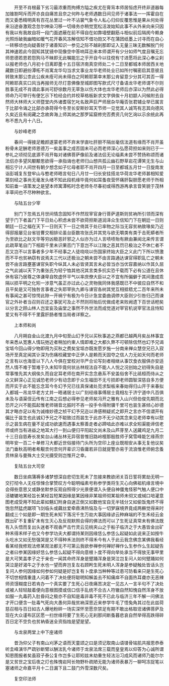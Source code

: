 <!-- { "loadSidebar": true } -->
　　开至不肖根最下劣习最浓重而拘缚方隘之疾尤在膏肓本师居恒虑开终非道器每加锥劄呵斥而开亦良自痛苦且奈之何昨与老师遇数日间见师于诸事法一一挥霍自在而又委悉精明真有百花丛里过一叶不沾裳气象令人私心归仰反覆思惟是果从何处得来沿途奋激观念忽尔神染习移一切缘务亦稍觉宽松活泼始知此事不从外来向来只因有我以有我故自将一段门面遮蔽在前不得自在如靠墙壁翻筋斗相似前后隔阂今赖身光照烁破我幽暗如暖气花开春风冻解信知不借功勋又不在蒲团纸墨上讨寻而在自心一转移顷也向疑善财于诸善知识一参见之际不越刹那即证入无量三昧无数解脱门何其神速若此今固知其犹镜中现像空中答响耳迩来本师谓开有少分如师气度且嘱无忘师恩德若恩若怨狗马不昧即无此嘱能忘之乎开自今以往傥有寸进愿将此深心奉尘刹以报老师也八月初十日离即墨十五日宿济南真空师处二十二日至都城本师居西关地藏数日即避纷潭柘不肖寓龙华勾当求文事业龙华老师处业已如所付嘱密启其意彼且转致末那公柰此公疾未痊可尚未得白之阿赖耶第幸末那公肯留意少分其可其否一得阿赖耶真实口风当再报师无尽灯意佛像至城即图写款式尺寸备语龙华老师谓不尔则胜事无成不肖谓此事尚可舒徐数月无草急以伤大体也龙华老师后亦深以为然此必得师命乃可举行有便乞示下检经会约并校草格板新求文字俱俟十月初颛人问候附去自然师大林师大义师暨堂内外诸耆宿乞叱名致声巨严师居杂华庵否张君辅业举已属言于比部令诲之比部亦承荷得今冬至长安斯妙耳天节师一见觉其人诚笃有志其向德风久矣近且有阅藏之念故奔海上师其纳之那罗延窟修完否费资几何乞询以示余统此再布不悉九月十八日。

　　与妙峰老师

　　春间一得接足瞻颜遂蒙老师不弃末学直吐肝胆不隔丝毫信法道有缘而不肖开虽粉骨未足酬老师恩德万一矣盖事之成否固未可必而老师深心弘愿荷担如来则已于一参礼之顷彻见底源不肖开每对诸佛菩萨像前及诸法侣无论缁素未尝不赞扬称颂而诸法侣亦多望风颙颙思欲得一承指诲也老师归山想共孤云幽石野草岩花谭笑无生与山相忘宁计人间世有朝夕想念如子忆母者耶不肖开四月一日至都城五月廿一日旋南发诣彭城复东登牢山与憨老师晤言旬日八月廿一归长安挂搭龙华荷龙华老师甚相知爱第刻经之事尚无毫发头绪不知此段机缘毕竟何如耳蚤夜营怀痛肝裂胆愿老师于所相知前垂一语策发之是望本师寓潭柘时念老师冬尽春初或得西游再承言音笑貌于茂林丰草间也不尽种种欲言。

　　与陆五台少宰

　　别门下忽焉五月世间情念固知不作然现宰官身行菩萨道斯则贫衲所引领而深有望于门下者盖门下平日处心积虑未尝不欲荷担斯道润泽众生信知门下在朝廷一日则朝廷一日之福在天下一日则天下一日之倚其于处已率物之际当无容贫衲致喙矣乃近得邸报屡见台省铨曹交相排论虽台臣数攻张氏并其党与欲无嚼类有类于击死蟒者所为至欲比之赵文华等穷凶极恶奸邪之人似亦为过人言啧啧殆有厥由兼闻北来传言谓此疏草笔自门下相距千里未识果否门下意岂不以江陵之恶其罚已极治之不休仁者不忍又岂不以言事者多少年不经事之人徒哓哓以伤国家终始大臣之义此门下所以愤激而不平也贫衲窃有说焉夫三代以还极治之朝未尝不由言路通达谏官得职乱亡之朝未尝不由言路壅塞谏官失职今纵其人未必皆贤其言未必皆当亦当优容嘉纳以作其久屈之气此诚以天下为重张氏为轻宁恤其他况其言类多抗实恐千载而下必有公道在且休休有容乃居尊之体谦卑自牧虚怀平气以率庶僚大臣以之不宜有所偏僻于其间激成乖隔以损平明之化矧一涉意气虽正亦过此心之灵物我同体我感既已不中彼应自然不和且平矣是又可独咎言事者之失耶宰执九卿与谏官各树其党互相抵牾尤二百年来所未有事闻之甚可惊愕此隙一开祸宁有极为今日计急宜委曲调停大臣则少引咎归己而谏官之外补者当召则召还之事犹可及止不然则将贻后忧做成老来败阙遗下百世话杷矣以分言之顾山林人岂宜妄及庙堂之事然不外世法而成觉道对宰官机说宰官法且恃知爱又有不得不千里露肝肠者惟当局者详察之。

　　上本师和尚

　　八月朔自金山北渡九月中旬至山幻予兄以买秋事追之燕都已越两月矣丛林事宜年来悉从宽惠人情玩弛近者稍加约束人情即难之大都久弊不可顿除信然也幻予兄谒宝坻今回山得少物即用为买秋之费矣宝坻亦既发愿岁施一分南来禅众慧空兄已入寂场开至真定闻其讣深为伤痛校藏堂中正伊人是赖而天固夺之信人力无如天何而老师之言有以也海音以下八人今俱在堂校对华严合论写刻者相继从事饮食衣服俱亦安适然人情不难于暂难于久未知毕竟何状丛林规法自不能人人悦之况创始之初得失自是常事惟先其大纲俟久而自定耳老师在南开实念念悬系不安盖俗舍不比祗桓而侍从之众又鲜深心正见诚恐老师少有动念即于众生福田不无亏损即老师圆智深慈自多方便而开实于此不能忘念耳今冬幻予兄已往真保诸处觅求梨板来春始得归山开于来春拟入都城一吊龙华老方丈并一晤诸居士以广刻经缘事傅居士竟相左于济宁道中凡百俱未及与语渠侄云传有江南之后想必得参见老师矣冯开之雅有入山兴但伯俊先期而北恐开之兴不能孤起惟老师锡音北振时不吝一投手令得附骥千里可也昙生甚倾心妙德其才略亦足以有为诚维妙德之桢干幻予兄迩以谗感稍疑贰之即开之言亦不信谓开有偏比于昙生也此诚幻予兄之不聪致过而昙生于此亦不无少动其念来见老师幸有以慰示之昙生病在量不足成功欲速而遇事太察善走者必蹄啮此亦难以求全矧渠能谛信老师或终当有进益之地耳大行一到山便归平阳起文尚未及山芦芽至人送藏鸡足九月二十三日自慈寿长发矣台山诸丛林无异宿昔惟旧路岭檀那殷胜师子窝雪峰能乞缘燕宗明年安一百二十单修习大都近世俗接待门头所为空印上座业既相安从事无复他议矣法门垂秋高明者希觏柰何柰何开辈识习昏庸若非日就提警亦易于流浪惟老师俯念蚤贲林泉与曼殊大士交光摄受则岂惟开之幸。

　　复陆五台大司空

　　数日坐病蒲褥多诸梦想深自悲切生死未了忽接来教欲闭关百日誓将累劫无明一交打彻令人无任惊悚合掌赞叹方今聪明缁素号称参学类将生灭心向佛祖机缘言境中会得些意思又或静坐默参反观自照得少光景便谓入头便自神僵鬼怪邪气触人便口中活辘辘地某经旨长某经旨短某因缘是某因缘非某祖师彻某祖师未彻又或缄口培灌意图老成受用不知此辈如魑幻附身自迷正倒又如数他宝自无半钱分又如偷饭鬼终不得饱忽然猛虎踞项飞剑临头或藕丝爱牵鼎沸热恼及与一切梦寐境界竟成两橛觉得来时翻成三个如是即一期生死未知下落况千生万劫大事因缘谚云种麻端的不生禾经云金既出矿不复重矿未有生灭心及反观默照会得的佛法而可以了生死证真常未有佛法既有入头悟而复出头迷者不观香严击竹灵云见桃夹山之于船子临济之于大愚皆金出矿种禾得禾样子也又今参学功夫大都谓持某则因缘恁么参恁么起疑如此说来正如按牛头吃水又如无愁强哭是又不得种禾法则终不得禾今有人于此云我念佛念某佛我看经看某经我修观法修某观法都无不可第云我欲参禅参何禅好禅作么生参作么生起疑告之者曰参某因缘好恁么参恁么起疑不得向意根卜度不得向举处承当不得放无事甲里是大可笑盖孝子之于亲也一闻其命终浑身是躄踊浑身是哭泣岂复问人如何躄踊如何哭泣是好渴牛之于水也一望而奔岂复左右顾盻生死未明人浑身是参疑触处皆话头岂复问人参何因缘如何参如何疑是好岂复有卜度承当种种等过患可防看来只是生死心不切世相情重逢人问着不了决处便将聪明知解盖去不知痛痒不自面热耳聋亦无恶辣师资馍糊度日若肯办一个真实要了生死心日夜痛苦决定一见古人一言半句不了决处或被人轻轻敲着便向意根图摸或信口信手乱统不合古人符辙自然知愧自然浑身不放如服一丸毒药入肚昏闷之极亦不自知是毒非毒不死不已此与临济三年不解一问佛法才开口便含一肚毒气死向大愚何异哉贫衲深思近来参学牛毛了悟兔角其过在此兹荷慈召相与百日如古人爆地粉碎一场实深怀至愿奈禁足有期不敢出格取诳诸佛菩萨及现在大众谨布区区愿一扫世缘将要了生死心无刹那间断蚤暮悲哀自然举得高跌得碎百日定不空负也贫衲昏迷全资指烛是望是望。

　　与龙泉两堂上中下座诸师

　　昔沩仰父子有南山刈茅之语而天童颂之曰是须记取南山语镂骨铭肌共报恩恭泰听圭峰演华严疏钞断臂以酬法乳今诸师于龙泉法席三载而皇皇焉以仰答为心诚所谓知恩图报者矣虽寂子泰公复作岂多让耶矧兹末劫重生轻法沿习成风而诸师乃能尔尔是又贫世之宝后夜之灯也殊愧岩阿长物野朴疏陋无能为诸师表暴万一聊呵冻捉笔以塞诸师之命嘉平月十二日漏下且二鼓门外雪深数尺矣。

　　复空印法师


